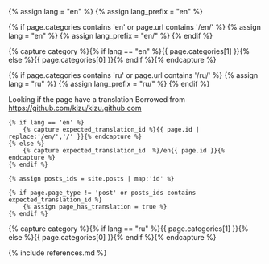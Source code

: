{% assign lang = "en" %}
{% assign lang_prefix = "en" %}

{% if page.categories contains 'en' or page.url contains '/en/' %}
    {% assign lang = "en" %}
    {% assign lang_prefix = "en/" %}
{% endif %}

{% capture category %}{% if lang == "en" %}{{ page.categories[1] }}{% else %}{{ page.categories[0] }}{% endif %}{% endcapture %}

{% if page.categories contains 'ru' or page.url contains '/ru/' %}
    {% assign lang = "ru" %}
    {% assign lang_prefix = "ru/" %}
{% endif %}

Looking if the page have a translation
Borrowed from https://github.com/kizu/kizu.github.com

    {% if lang == 'en' %}
        {% capture expected_translation_id %}{{ page.id | replace:'/en/','/' }}{% endcapture %}
    {% else %}
        {% capture expected_translation_id  %}/en{{ page.id }}{% endcapture %}
    {% endif %}

    {% assign posts_ids = site.posts | map:'id' %}

    {% if page.page_type != 'post' or posts_ids contains expected_translation_id %}
        {% assign page_has_translation = true %}
    {% endif %}

{% capture category %}{% if lang == "ru" %}{{ page.categories[1] }}{% else %}{{ page.categories[0] }}{% endif %}{% endcapture %}

{% include references.md %}
